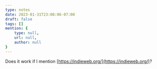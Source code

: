 ```yaml
---
type: notes
date: 2023-01-31T23:08:06-07:00
draft: false
tags: []
mention: { 
	type: null,
	url: null, 
	author: null
}
---
```


Does it work if I mention [https://indieweb.org/](https://indieweb.org/)?
